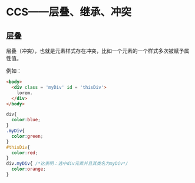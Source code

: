 # CCS——层叠、继承、冲突

## 层叠

层叠（冲突），也就是元素样式存在冲突，比如一个元素的一个样式多次被赋予属性值。

例如：

```html
<body>
  <div class = 'myDiv' id = 'thisDiv'>
    lorem.
  </div>
</body>
```



```css
div{
  color:blue;
}
.myDiv{
  color:green;
}
#thisDiv{
  color:red;
}
div.myDiv{ /*这表明：选中div元素并且其类名为myDiv*/
  color:orange;
}
```





